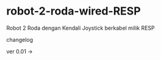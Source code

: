 # robot-2-roda-wired-RESP
 Robot 2 Roda dengan Kendali Joystick berkabel milik RESP

changelog

ver 0.01
->
